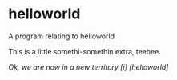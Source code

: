 # helloworld
A program relating to helloworld
<p>
This is a little somethi-somethin extra, teehee.
<p>
<i>
Ok, we are now in a new territory 
[i]
[helloworld]
